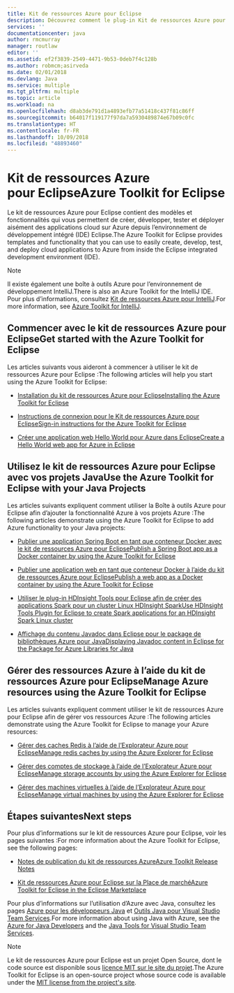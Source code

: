```yaml
---
title: Kit de ressources Azure pour Eclipse
description: Découvrez comment le plug-in Kit de ressources Azure pour Eclipse permet de créer et de déployer des applications cloud sur Azure.
services: ''
documentationcenter: java
author: rmcmurray
manager: routlaw
editor: ''
ms.assetid: ef2f3839-2549-4471-9b53-0deb7f4c128b
ms.author: robmcm;asirveda
ms.date: 02/01/2018
ms.devlang: Java
ms.service: multiple
ms.tgt_pltfrm: multiple
ms.topic: article
ms.workload: na
ms.openlocfilehash: d8ab3de791d1a4893efb77a51418c437f81c86ff
ms.sourcegitcommit: b64017f119177f97da7a5930489874e67b09c0fc
ms.translationtype: HT
ms.contentlocale: fr-FR
ms.lasthandoff: 10/09/2018
ms.locfileid: "48893460"
---
```

# <a name="azure-toolkit-for-eclipse"></a><span data-ttu-id="0cdd1-103">Kit de ressources Azure pour Eclipse</span><span class="sxs-lookup"><span data-stu-id="0cdd1-103">Azure Toolkit for Eclipse</span></span>

<span data-ttu-id="0cdd1-104">Le kit de ressources Azure pour Eclipse contient des modèles et fonctionnalités qui vous permettent de créer, développer, tester et déployer aisément des applications cloud sur Azure depuis l’environnement de développement intégré (IDE) Eclipse.</span><span class="sxs-lookup"><span data-stu-id="0cdd1-104">The Azure Toolkit for Eclipse provides templates and functionality that you can use to easily create, develop, test, and deploy cloud applications to Azure from inside the Eclipse integrated development environment (IDE).</span></span>

> [!NOTE]
> 
> <span data-ttu-id="0cdd1-105">Il existe également une boîte à outils Azure pour l’environnement de développement IntelliJ.</span><span class="sxs-lookup"><span data-stu-id="0cdd1-105">There is also an Azure Toolkit for the IntelliJ IDE.</span></span> <span data-ttu-id="0cdd1-106">Pour plus d’informations, consultez [Kit de ressources Azure pour IntelliJ](../intellij/azure-toolkit-for-intellij.md).</span><span class="sxs-lookup"><span data-stu-id="0cdd1-106">For more information, see [Azure Toolkit for IntelliJ](../intellij/azure-toolkit-for-intellij.md).</span></span>
> 

## <a name="get-started-with-the-azure-toolkit-for-eclipse"></a><span data-ttu-id="0cdd1-107">Commencer avec le kit de ressources Azure pour Eclipse</span><span class="sxs-lookup"><span data-stu-id="0cdd1-107">Get started with the Azure Toolkit for Eclipse</span></span>
<span data-ttu-id="0cdd1-108">Les articles suivants vous aideront à commencer à utiliser le kit de ressources Azure pour Eclipse :</span><span class="sxs-lookup"><span data-stu-id="0cdd1-108">The following articles will help you start using the Azure Toolkit for Eclipse:</span></span>

* [<span data-ttu-id="0cdd1-109">Installation du kit de ressources Azure pour Eclipse</span><span class="sxs-lookup"><span data-stu-id="0cdd1-109">Installing the Azure Toolkit for Eclipse</span></span>](azure-toolkit-for-eclipse-installation.md)

* [<span data-ttu-id="0cdd1-110">Instructions de connexion pour le Kit de ressources Azure pour Eclipse</span><span class="sxs-lookup"><span data-stu-id="0cdd1-110">Sign-in instructions for the Azure Toolkit for Eclipse</span></span>](azure-toolkit-for-eclipse-sign-in-instructions.md)

* [<span data-ttu-id="0cdd1-111">Créer une application web Hello World pour Azure dans Eclipse</span><span class="sxs-lookup"><span data-stu-id="0cdd1-111">Create a Hello World web app for Azure in Eclipse</span></span>](azure-toolkit-for-eclipse-create-hello-world-web-app.md)

## <a name="use-the-azure-toolkit-for-eclipse-with-your-java-projects"></a><span data-ttu-id="0cdd1-112">Utilisez le kit de ressources Azure pour Eclipse avec vos projets Java</span><span class="sxs-lookup"><span data-stu-id="0cdd1-112">Use the Azure Toolkit for Eclipse with your Java Projects</span></span>
<span data-ttu-id="0cdd1-113">Les articles suivants expliquent comment utiliser la Boîte à outils Azure pour Eclipse afin d’ajouter la fonctionnalité Azure à vos projets Azure :</span><span class="sxs-lookup"><span data-stu-id="0cdd1-113">The following articles demonstrate using the Azure Toolkit for Eclipse to add Azure functionality to your Java projects:</span></span>

* [<span data-ttu-id="0cdd1-114">Publier une application Spring Boot en tant que conteneur Docker avec le kit de ressources Azure pour Eclipse</span><span class="sxs-lookup"><span data-stu-id="0cdd1-114">Publish a Spring Boot app as a Docker container by using the Azure Toolkit for Eclipse</span></span>](azure-toolkit-for-eclipse-publish-spring-boot-docker-app.md)

* [<span data-ttu-id="0cdd1-115">Publier une application web en tant que conteneur Docker à l’aide du kit de ressources Azure pour Eclipse</span><span class="sxs-lookup"><span data-stu-id="0cdd1-115">Publish a web app as a Docker container by using the Azure Toolkit for Eclipse</span></span>](azure-toolkit-for-eclipse-publish-as-docker-container.md)

* [<span data-ttu-id="0cdd1-116">Utiliser le plug-in HDInsight Tools pour Eclipse afin de créer des applications Spark pour un cluster Linux HDInsight Spark</span><span class="sxs-lookup"><span data-stu-id="0cdd1-116">Use HDInsight Tools Plugin for Eclipse to create Spark applications for an HDInsight Spark Linux cluster</span></span>](/azure/hdinsight/hdinsight-apache-spark-eclipse-tool-plugin)

* [<span data-ttu-id="0cdd1-117">Affichage du contenu Javadoc dans Eclipse pour le package de bibliothèques Azure pour Java</span><span class="sxs-lookup"><span data-stu-id="0cdd1-117">Displaying Javadoc content in Eclipse for the Package for Azure Libraries for Java</span></span>](azure-toolkit-for-eclipse-displaying-javadoc-content-for-azure-libraries.md)

## <a name="manage-azure-resources-using-the-azure-toolkit-for-eclipse"></a><span data-ttu-id="0cdd1-118">Gérer des ressources Azure à l’aide du kit de ressources Azure pour Eclipse</span><span class="sxs-lookup"><span data-stu-id="0cdd1-118">Manage Azure resources using the Azure Toolkit for Eclipse</span></span>
<span data-ttu-id="0cdd1-119">Les articles suivants expliquent comment utiliser le kit de ressources Azure pour Eclipse afin de gérer vos ressources Azure :</span><span class="sxs-lookup"><span data-stu-id="0cdd1-119">The following articles demonstrate using the Azure Toolkit for Eclipse to manage your Azure resources:</span></span>

* [<span data-ttu-id="0cdd1-120">Gérer des caches Redis à l’aide de l’Explorateur Azure pour Eclipse</span><span class="sxs-lookup"><span data-stu-id="0cdd1-120">Manage redis caches by using the Azure Explorer for Eclipse</span></span>](azure-toolkit-for-eclipse-managing-redis-caches-using-azure-explorer.md)

* [<span data-ttu-id="0cdd1-121">Gérer des comptes de stockage à l’aide de l’Explorateur Azure pour Eclipse</span><span class="sxs-lookup"><span data-stu-id="0cdd1-121">Manage storage accounts by using the Azure Explorer for Eclipse</span></span>](azure-toolkit-for-eclipse-managing-storage-accounts-using-azure-explorer.md)

* [<span data-ttu-id="0cdd1-122">Gérer des machines virtuelles à l’aide de l’Explorateur Azure pour Eclipse</span><span class="sxs-lookup"><span data-stu-id="0cdd1-122">Manage virtual machines by using the Azure Explorer for Eclipse</span></span>](azure-toolkit-for-eclipse-managing-virtual-machines-using-azure-explorer.md)

## <a name="next-steps"></a><span data-ttu-id="0cdd1-123">Étapes suivantes</span><span class="sxs-lookup"><span data-stu-id="0cdd1-123">Next steps</span></span>

<span data-ttu-id="0cdd1-124">Pour plus d’informations sur le kit de ressources Azure pour Eclipse, voir les pages suivantes :</span><span class="sxs-lookup"><span data-stu-id="0cdd1-124">For more information about the Azure Toolkit for Eclipse, see the following pages:</span></span>

* [<span data-ttu-id="0cdd1-125">Notes de publication du kit de ressources Azure</span><span class="sxs-lookup"><span data-stu-id="0cdd1-125">Azure Toolkit Release Notes</span></span>](https://github.com/Microsoft/azure-tools-for-java/releases)

* [<span data-ttu-id="0cdd1-126">Kit de ressources Azure pour Eclipse sur la Place de marché</span><span class="sxs-lookup"><span data-stu-id="0cdd1-126">Azure Toolkit for Eclipse in the Eclipse Marketplace</span></span>](http://marketplace.eclipse.org/content/azure-toolkit-eclipse)

<span data-ttu-id="0cdd1-127">Pour plus d’informations sur l’utilisation d’Azure avec Java, consultez les pages [Azure pour les développeurs Java](https://docs.microsoft.com/java/azure/) et [Outils Java pour Visual Studio Team Services](https://java.visualstudio.com/).</span><span class="sxs-lookup"><span data-stu-id="0cdd1-127">For more information about using Java with Azure, see the [Azure for Java Developers](https://docs.microsoft.com/java/azure/) and the [Java Tools for Visual Studio Team Services](https://java.visualstudio.com/).</span></span>

<!-- [!INCLUDE [azure-toolkit-for-eclipse-additional-resources](../includes/azure-toolkit-for-eclipse-additional-resources.md)] -->

> [!NOTE]
> 
> <span data-ttu-id="0cdd1-128">Le kit de ressources Azure pour Eclipse est un projet Open Source, dont le code source est disponible sous [licence MIT sur le site du projet](https://github.com/microsoft/azure-tools-for-java).</span><span class="sxs-lookup"><span data-stu-id="0cdd1-128">The Azure Toolkit for Eclipse is an open-source project whose source code is available under the [MIT license from the project's site](https://github.com/microsoft/azure-tools-for-java).</span></span>
> 

<!-- URL List -->

[Azure for Java Developers]: https://docs.microsoft.com/java/azure
[Java Tools for Visual Studio Team Services]: https://java.visualstudio.com/

<!-- Temporarily Deprecated URLs -->

<!-- [Deploying large deployments](azure-toolkit-for-eclipse-deploying-large-deployments.md) -->
<!-- [How to Maintain Session Data with Session Affinity]: http://go.microsoft.com/fwlink/?LinkID=699539 -->
<!-- [How to Use Co-located Caching]: http://go.microsoft.com/fwlink/?LinkID=699542 -->
<!-- [How to Use Dedicated Caching]: http://go.microsoft.com/fwlink/?LinkID=699543 -->
<!-- [How to Use JMS with AMQP 1.0 in Azure with Eclipse]: http://go.microsoft.com/fwlink/?LinkID=699544 -->
<!-- [How to Use SSL Offloading]: http://go.microsoft.com/fwlink/?LinkID=699545 -->
<!-- [SSL Offloading]: http://go.microsoft.com/fwlink/?LinkID=699549 -->
<!-- [Using the Azure Service Runtime Library in JSP]: http://go.microsoft.com/fwlink/?LinkID=699551 -->
<!-- [How to Authenticate Web Users with Azure Access Control Service Using Eclipse]: /azure/active-directory/active-directory-java-authenticate-users-access-control-eclipse.md -->
<!-- [Debug a Java Web App on Azure in Eclipse]: /azure/app-service-web/app-service-web-debug-java-web-app-in-eclipse.md -->
<!-- [Debugging Azure Applications in Eclipse]: azure-toolkit-for-eclipse-debugging-azure-applications.md -->

<!-- Legacy MSDN URL = https://msdn.microsoft.com/library/azure/hh694271.aspx -->
